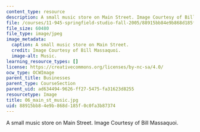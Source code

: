 ```yaml
---
content_type: resource
description: A small music store on Main Street. Image Courtesy of Bill Massaquoi.
file: /courses/11-945-springfield-studio-fall-2005/88915bb84e9b868d185f0c0fa3b87374_06_main_st_music.jpg
file_size: 60480
file_type: image/jpeg
image_metadata:
  caption: A small music store on Main Street.
  credit: Image Courtesy of Bill Massaquoi.
  image-alt: Music.
learning_resource_types: []
license: https://creativecommons.org/licenses/by-nc-sa/4.0/
ocw_type: OCWImage
parent_title: Businesses
parent_type: CourseSection
parent_uid: ad634494-9626-ff27-5475-fa31623d8255
resourcetype: Image
title: 06_main_st_music.jpg
uid: 88915bb8-4e9b-868d-185f-0c0fa3b87374
---
```

A small music store on Main Street. Image Courtesy of Bill Massaquoi.